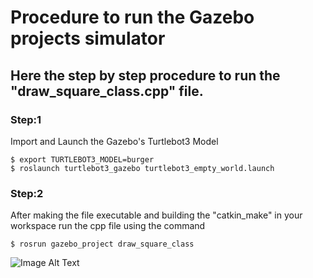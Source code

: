 # Procedure to run the Gazebo projects simulator

## Here the step by step procedure to run the "draw_square_class.cpp" file.

### Step:1
Import and Launch the Gazebo's Turtlebot3 Model
```
$ export TURTLEBOT3_MODEL=burger
$ roslaunch turtlebot3_gazebo turtlebot3_empty_world.launch
```
### Step:2
After making the file executable and building the "catkin_make" in your workspace run the cpp file using the command
```
$ rosrun gazebo_project draw_square_class
```



![Image Alt Text](https://drive.google.com/file/d/1qbKXq6DfUKJL_sDg60Vu9CE_H5DeVISp/view?usp=sharing)



